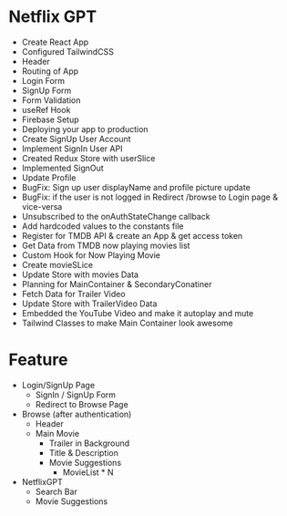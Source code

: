 # Netflix GPT

- Create React App
- Configured TailwindCSS
- Header
- Routing of App
- Login Form
- SignUp Form
- Form Validation
- useRef Hook
- Firebase Setup
- Deploying your app to production
- Create SignUp User Account
- Implement SignIn User API
- Created Redux Store with userSlice
- Implemented SignOut
- Update Profile
- BugFix: Sign up user displayName and profile picture update
- BugFix: if the user is not logged in Redirect /browse to Login page & vice-versa
- Unsubscribed to the onAuthStateChange callback
- Add hardcoded values to the constants file
- Register for TMDB API & create an App & get access token
- Get Data from TMDB now playing movies list
- Custom Hook for Now Playing Movie
- Create movieSLice
- Update Store with movies Data
- Planning for MainContainer & SecondaryConatiner
- Fetch Data for Trailer Video
- Update Store with TrailerVideo Data
- Embedded the YouTube Video and make it autoplay and mute
- Tailwind Classes to make Main Container look awesome 



# Feature

- Login/SignUp Page
    - SignIn / SignUp Form
    - Redirect to Browse Page 
- Browse (after authentication)
    - Header
    - Main Movie
        - Trailer in Background
        - Title & Description
        - Movie Suggestions
            - MovieList * N
- NetflixGPT
    - Search Bar
    - Movie Suggestions